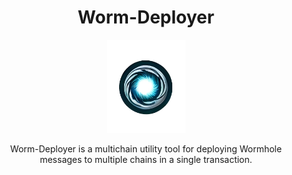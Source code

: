 <div align="center">
  <h1>Worm-Deployer</h1>

  <img alt="Worm-Deployer" src="./public/worm-deployer-1.png" width="125" />

  <p>
    Worm-Deployer is a multichain utility tool for deploying Wormhole messages to multiple chains in a single transaction.
  </p>

</div>